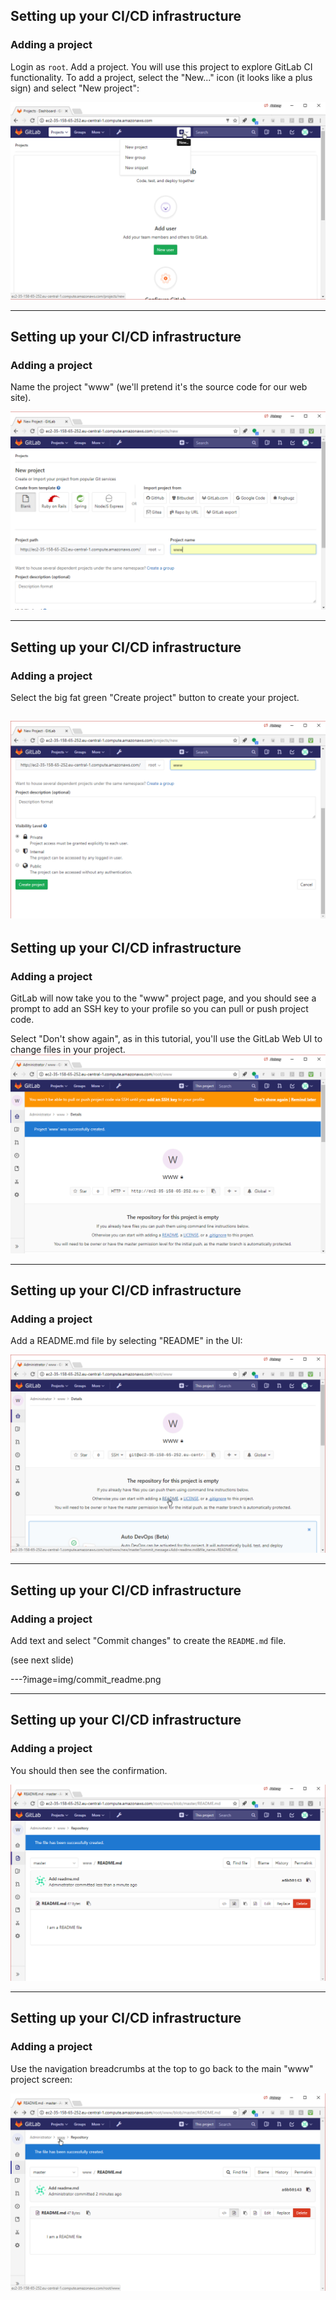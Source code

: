 ## Setting up your CI/CD infrastructure
### Adding a project

Login as `root`. Add a project. You will use this project to explore GitLab CI functionality.  To add a project, select the "New..." icon (it looks like a plus sign) and select "New project":

![new project](img/new_project.png)

---

## Setting up your CI/CD infrastructure
### Adding a project

Name the project "www" (we'll pretend it's the source code
for our web site).

![name the project](img/name_project.png)

---
## Setting up your CI/CD infrastructure
### Adding a project
Select the big fat green "Create project" button to create your project.

![create project](img/create_project.png)
---
## Setting up your CI/CD infrastructure
### Adding a project

GitLab will now take you to the "www" project page, and you should see
a prompt to add an SSH key to your profile so you can pull or push
project code.

Select "Don't show again", as in this tutorial,
you'll use the GitLab Web UI to change files in your project.
![create project](img/ssh_warning.png)

---
<!--
## Add an SSH key

![ssh_arning](img/ssh_warning.png)

Select "add an SSH key", and then, in your shell session,
create an SSH key:

![create key](img/ssh-keygen.png)

Whoomp! There it is:

![show key](img/show_key.png)


Add your public key to GitLab:

![add key](img/add_key.png)

Go back to your "www" project:

![go back to www project](img/go_back_to_www.png)

-->

## Setting up your CI/CD infrastructure
### Adding a project

Add a README.md file by selecting "README" in the UI:

![add README](img/add_readme.png)

---

## Setting up your CI/CD infrastructure
### Adding a project

Add text and select "Commit changes" to create the `README.md` file.

(see next slide)

---?image=img/commit_readme.png

---

## Setting up your CI/CD infrastructure
### Adding a project

You should then see the confirmation.

![README](img/new_readme.png)

---

## Setting up your CI/CD infrastructure
### Adding a project
Use the navigation breadcrumbs at the top to go back to the main "www" project screen:

![breadcrumbs](img/breadcrumbs.png)


